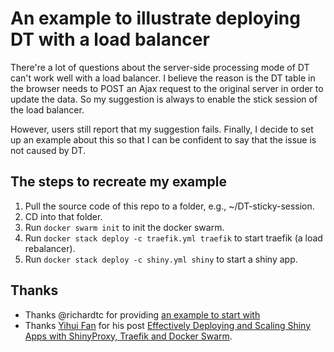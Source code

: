 # An example to illustrate deploying DT with a load balancer

There're a lot of questions about the server-side processing mode of DT can't work well with a load balancer. I believe the reason is the DT table in the browser needs to POST an Ajax request to the original server in order to update the data. So my suggestion is always to enable the stick session of the load balancer.

However, users still report that my suggestion fails. Finally, I decide to set up an example about this so that I can be confident to say that the issue is not caused by DT.

## The steps to recreate my example

1. Pull the source code of this repo to a folder, e.g., ~/DT-sticky-session.
1. CD into that folder.
1. Run `docker swarm init` to init the docker swarm.
1. Run `docker stack deploy -c traefik.yml traefik` to start traefik (a load rebalancer).
1. Run `docker stack deploy -c shiny.yml shiny` to start a shiny app.

## Thanks

- Thanks @richardtc for providing [an example to start with](https://github.com/rstudio/DT/issues/849#issuecomment-700036427)
- Thanks [Yihui Fan](https://www.databentobox.com/authors/yihui-fan/) for his post [Effectively Deploying and Scaling Shiny Apps with ShinyProxy, Traefik and Docker Swarm](https://www.databentobox.com/2020/05/31/shinyproxy-with-docker-swarm/#optional-deploying-r-shiny-apps-without-shinyproxy). 
